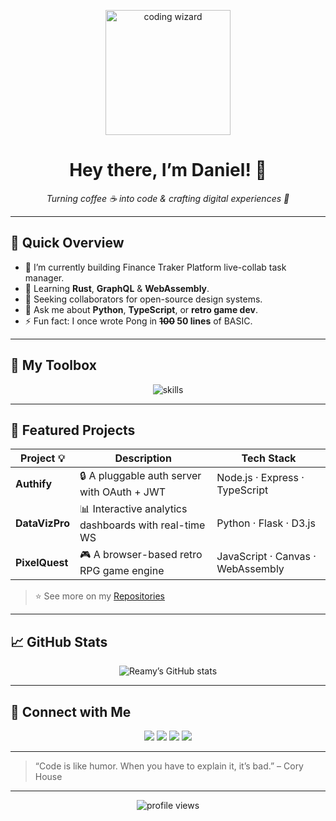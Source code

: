 <p align="center">
  <img src="https://media.giphy.com/media/L05HgB2h6qICDs5Sms/giphy.gif" alt="coding wizard" width="200"/>
</p>

<h1 align="center">Hey there, I’m Daniel! 👋</h1>
<p align="center">
  <em>Turning coffee ☕ into code & crafting digital experiences 💫</em>
</p>

---

## 🚀 Quick Overview

- 🔭 I’m currently building Finance Traker Platform live-collab task manager.
- 🌱 Learning **Rust**, **GraphQL** & **WebAssembly**.
- 👯 Seeking collaborators for open-source design systems.
- 💬 Ask me about **Python**, **TypeScript**, or **retro game dev**.
- ⚡ Fun fact: I once wrote Pong in **<s>100</s> 50 lines** of BASIC.

---

## 🧰 My Toolbox

<p align="center">
  <img src="https://skillicons.dev/icons?i=js,ts,py,java,react,nextjs,nodejs,django,flask,postgres,mongodb,docker,git,githubactions" alt="skills"/>
</p>

---

## 📂 Featured Projects

| Project 💡        | Description                                          | Tech Stack                         |
|-------------------|------------------------------------------------------|------------------------------------|
| **Authify**       | 🔒 A pluggable auth server with OAuth + JWT          | Node.js · Express · TypeScript     |
| **DataVizPro**    | 📊 Interactive analytics dashboards with real-time WS | Python · Flask · D3.js             |
| **PixelQuest**    | 🎮 A browser-based retro RPG game engine              | JavaScript · Canvas · WebAssembly  |

> ⭐️ See more on my [Repositories](https://github.com/reamy?tab=repositories)

---

## 📈 GitHub Stats

<p align="center">
  <img src="https://github-readme-stats.vercel.app/api?username=reamy&show_icons=true&theme=tokyonight&count_private=true" alt="Reamy’s GitHub stats" />
</p>

---

## 🤝 Connect with Me

<p align="center">
  <a href="https://twitter.com/yourhandle" target="_blank"><img src="https://img.shields.io/badge/Twitter-@yourhandle-1DA1F2?logo=twitter&logoColor=white"/></a>
  <a href="https://linkedin.com/in/yourprofile" target="_blank"><img src="https://img.shields.io/badge/LinkedIn-yourprofile-0077B5?logo=linkedin&logoColor=white"/></a>
  <a href="mailto:danielbnkwjb@gmail.com"><img src="https://img.shields.io/badge/Email-danielbnkwjb@gmail.com-D44638?logo=gmail&logoColor=white"/></a>
  <a href="https://your-portfolio.com" target="_blank"><img src="https://img.shields.io/badge/Portfolio-Visit-00C853?logo=google-chrome&logoColor=white"/></a>
</p>

---

> “Code is like humor. When you have to explain it, it’s bad.” – Cory House

---

<p align="center">
  <img src="https://komarev.com/ghpvc/?username=reamy&color=blueviolet" alt="profile views"/>
</p>
